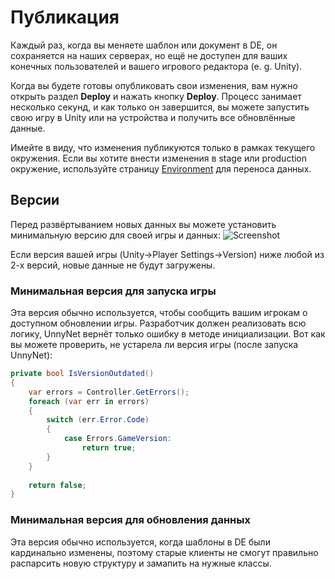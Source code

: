 # Публикация

Каждый раз, когда вы меняете шаблон или документ в DE, он сохраняется на наших серверах, но ещё не доступен для ваших конечных пользователей и вашего игрового редактора (e. g. Unity). 

Когда вы будете готовы опубликовать свои изменения, вам нужно открыть раздел **Deploy** и нажать кнопку **Deploy**.
Процесс занимает несколько секунд, и как только он завершится, вы можете запустить свою игру в Unity или на устройства и получить все обновлённые данные.

Имейте в виду, что изменения публикуются только в рамках текущего окружения. Если вы хотите внести изменения в stage или production окружение, используйте страницу [Environment](/data_editor/advanced/environment) для переноса данных.
## Версии

Перед развёртыванием новых данных вы можете установить минимальную версию для своей игры и данных:
![Screenshot](../../img/de_example/de_deploy.jpg)

Если версия вашей игры (Unity->Player Settings->Version) ниже любой из 2-х версий, новые данные не будут загружены.

### Минимальная версия для запуска игры
Эта версия обычно используется, чтобы сообщить вашим игрокам о доступном обновлении игры. Разработчик должен реализовать всю логику, UnnyNet вернёт только ошибку в методе инициализации. Вот как вы можете проверить, не устарела ли версия игры (после запуска UnnyNet):

```csharp fct_label="Unity"
private bool IsVersionOutdated()
{
    var errors = Controller.GetErrors();
    foreach (var err in errors)
    {
        switch (err.Error.Code)
        {
            case Errors.GameVersion:
                return true;
        }
    }
    
    return false;
}
```

### Минимальная версия для обновления данных
Эта версия обычно используется, когда шаблоны в DE были кардинально изменены, поэтому старые клиенты не смогут правильно распарсить новую структуру и замапить на нужные классы.
